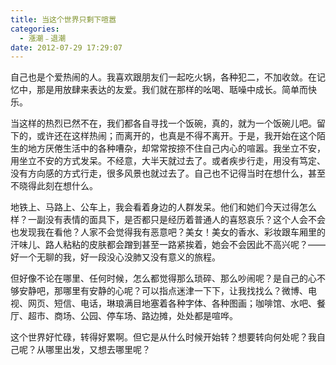 ```yaml
---
title: 当这个世界只剩下喧嚣
categories:
  - 漲潮﹣退潮
date: 2012-07-29 17:29:07
---
```


自己也是个爱热闹的人。我喜欢跟朋友们一起吃火锅，各种犯二，不加收敛。在记忆中，那是用放肆来表达的友爱。我们就在那样的吆喝、聒噪中成长。简单而快乐。

当这样的热烈已然不在，我们都各自寻找一个饭碗，真的，就为一个饭碗儿吧。留下的，或许还在这样热闹；而离开的，也真是不得不离开。于是，我开始在这个陌生的地方厌倦生活中的各种嘈杂，却常常按捺不住自己内心的喧嚣。我坐立不安，用坐立不安的方式发呆。不经意，大半天就过去了。或者疾步行走，用没有笃定、没有方向感的方式行走，很多风景也就过去了。自己也不记得当时在想什么，甚至不晓得此刻在想什么。

地铁上、马路上、公车上，我会看着身边的人群发呆。他们和她们今天过得怎么样？一副没有表情的面具下，是否都只是经历着普通人的喜怒哀乐？这个人会不会也发现我在看他？人家不会觉得我有恶意吧？美女！美女的香水、彩妆跟车厢里的汗味儿、路人粘粘的皮肤都会蹭到甚至一路紧挨着，她会不会因此不高兴呢？——好一个无聊的我，好一段没心没肺又没有意义的旅程。

但好像不论在哪里、任何时候，怎么都觉得那么琐碎、那么吵闹呢？是自己的心不够安静吧，那哪里有安静的心呢？可以指点迷津一下下，让我找找么？微博、电视、网页、短信、电话，琳琅满目地塞着各种字体、各种图画；咖啡馆、水吧、餐厅、超市、商场、公园、停车场、路边摊，处处都是喧哗。

这个世界好忙碌，转得好累啊。但它是从什么时候开始转？想要转向何处呢？我自己呢？从哪里出发，又想去哪里呢？